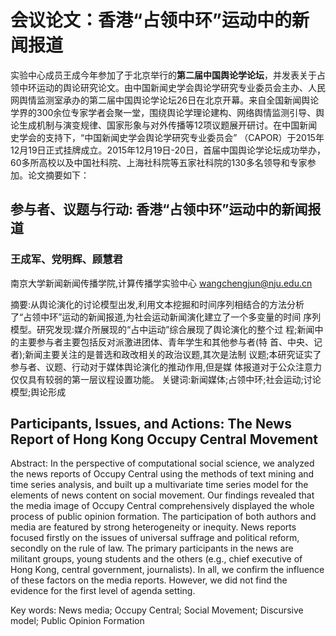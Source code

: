

# 会议论文：香港“占领中环”运动中的新闻报道

实验中心成员王成今年参加了于北京举行的**第二届中国舆论学论坛**，并发表关于占领中环运动的舆论研究论文。由中国新闻史学会舆论学研究专业委员会主办、人民网舆情监测室承办的第二届中国舆论学论坛26日在北京开幕。来自全国新闻舆论学界的300余位专家学者会聚一堂，围绕舆论学理论建构、网络舆情监测引导、舆论生成机制与演变规律、国家形象与对外传播等12项议题展开研讨。在中国新闻史学会的支持下，“中国新闻史学会舆论学研究专业委员会” （CAPOR）于2015年12月19日正式挂牌成立。2015年12月19日-20日，首届中国舆论学论坛成功举办，60多所高校以及中国社科院、上海社科院等五家社科院的130多名领导和专家参加。论文摘要如下：

## **参与者、议题与行动: 香港“占领中环”运动中的新闻报道**

### 王成军、党明辉、顾慧君

南京大学新闻新闻传播学院,计算传播学实验中心 wangchengjun@nju.edu.cn

摘要:从舆论演化的讨论模型出发,利用文本挖掘和时间序列相结合的方法分析 了“占领中环”运动的新闻报道,为社会运动新闻演化建立了一个多变量的时间 序列模型。研究发现:媒介所展现的“占中运动”综合展现了舆论演化的整个过 程;新闻中的主要参与者主要包括反对派激进团体、青年学生和其他参与者(特 首、中央、记者);新闻主要关注的是普选和政改相关的政治议题,其次是法制 议题;本研究证实了参与者、议题、行动对于媒体舆论演化的推动作用,但是媒 体报道对于公众注意力仅仅具有较弱的第一层议程设置功能。 关键词:新闻媒体;占领中环;社会运动;讨论模型;舆论形成

## Participants, Issues, and Actions: The News Report of Hong Kong Occupy Central Movement

Abstract: In the perspective of computational social science, we analyzed the news reports of Occupy Central using the methods of text mining and time series analysis, and built up a multivariate time series model for the elements of news content on social movement. Our findings revealed that the media image of Occupy Central comprehensively displayed the whole process of public opinion formation. The participation of both authors and media are featured by strong heterogeneity or inequity. News reports focused firstly on the issues of universal suffrage and political reform, secondly on the rule of law. The primary participants in the news are militant groups, young students and the others (e.g., chief executive of Hong Kong, central government, journalists). In all, we confirm the influence of these factors on the media reports. However, we did not find the evidence for the first level of agenda setting.

Key words: News media; Occupy Central; Social Movement; Discursive model; Public Opinion Formation
